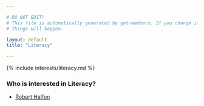 ```yaml
---

# DO NOT EDIT!
# This file is automatically generated by get-members. If you change it, bad
# things will happen.

layout: default
title: "Literacy"

---
```


{% include interests/literacy.md %}

### Who is interested in Literacy?


* [Robert Halfon](/members/robert-halfon.html)
